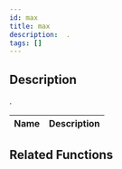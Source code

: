 ```yaml
---
id: max
title: max
description:  .
tags: []
---
```


<TagLinks />

## Description

 . 


| Name | Description |
|------|-------------|


## Related Functions


